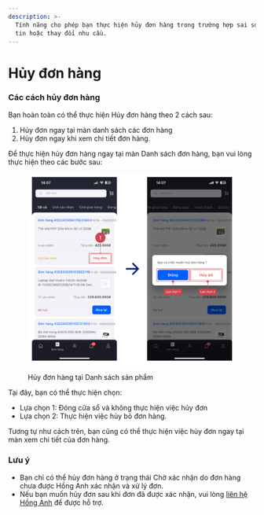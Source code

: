 ```yaml
---
description: >-
  Tính năng cho phép bạn thực hiện hủy đơn hàng trong trường hợp sai sót thông
  tin hoặc thay đổi nhu cầu.
---
```


# Hủy đơn hàng

### Các cách hủy đơn hàng

Bạn hoàn toàn có thể thực hiện Hủy đơn hàng theo 2 cách sau:

1. Hủy đơn ngay tại màn danh sách các đơn hàng
2. Hủy đơn ngay khi xem chi tiết đơn hàng.

Để thực hiện hủy đơn hàng ngay tại màn Danh sách đơn hàng, bạn vui lòng thực hiện theo các bước sau:

<figure><img src="../.gitbook/assets/image (33).png" alt=""><figcaption><p>Hủy đơn hàng tại Danh sách sản phẩm</p></figcaption></figure>

Tại đây, bạn có thể thực hiện chọn:

* Lựa chọn 1: Đóng cửa sổ và không thực hiện việc hủy đơn
* Lựa chọn 2: Thực hiện việc hủy bỏ đơn hàng.

Tương tự như cách trên, bạn cũng có thể thực hiện việc hủy đơn ngay tại màn xem chi tiết của đơn hàng.

### Lưu ý

* Bạn chỉ có thể hủy đơn hàng ở trạng thái Chờ xác nhận do đơn hàng chưa được Hồng Anh xác nhận và xử lý đơn.
* Nếu bạn muốn hủy đơn sau khi đơn đã được xác nhận, vui lòng [liên hệ Hồng Anh](broken-reference) để được hỗ trợ.
